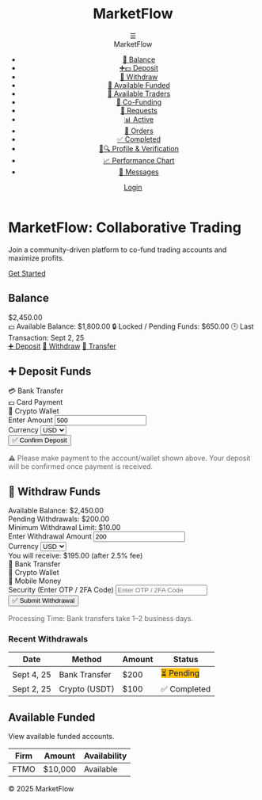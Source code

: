 <!DOCTYPE html>
<html lang="en">
<head>
    <meta charset="UTF-8">
    <meta name="viewport" content="width=device-width, initial-scale=1.0">
    <title>MarketFlow - Collaborative Trading Platform</title>
    <link rel="stylesheet" href="https://cdnjs.cloudflare.com/ajax/libs/font-awesome/6.4.2/css/all.min.css">
    <style>
        /* CSS Variables */
        :root {
            --primary: #0a1f44;
            --secondary: #d4af37;
            --light-bg: #f9f9f9;
            --white: #fff;
            --text: #333;
            --shadow: rgba(0,0,0,0.1);
            --green: #28a745;
            --red: #dc3545;
        }

/* Global Styles */
        body {
            font-family: 'Segoe UI', sans-serif;
            background: var(--light-bg);
            color: var(--text);
            margin: 0;
            padding: 0;
            line-height: 1.6;
            overflow-x: hidden;
        }

 /* Header Styles */
        header {
            background: #4a2626;
            color: var(--white);
            padding: 1rem;
            display: flex;
            justify-content: space-between;
            align-items: center;
            box-shadow: 0 2px 5px var(--shadow);
            position: sticky;
            top: 0;
            z-index: 100;
        }

 .header-title h1 {
            margin: 0;
            font-size: 1.5rem;
        }

 nav {
            display: flex;
            align-items: center;
            gap: 1rem;
        }

 .hamburger {
            font-size: 1.5rem;
            cursor: pointer;
            position: relative;
        }

 .hamburger-menu {
            display: none;
            position: absolute;
            top: 100%;
            right: 0;
            width: 250px;
            background: var(--white);
            padding: 1rem;
            border-right: 1px solid #eee;
            box-shadow: 2px 2px 5px var(--shadow);
            z-index: 60;
        }

 .hamburger.active .hamburger-menu {
            display: block;
        }

 .hamburger .brand {
            font-size: 1.2rem;
            font-weight: bold;
            margin-bottom: 1rem;
            text-align: center;
        }

 .hamburger-menu ul {
            list-style: none;
            padding: 0;
        }

 .hamburger-menu ul li a {
            display: flex;
            align-items: center;
            padding: 0.5rem;
            color: var(--text);
            text-decoration: none;
        }

 .hamburger-menu ul li a:hover {
            background: var(--light-bg);
            border-radius: 5px;
        }

 .btn {
            padding: 0.5rem 1rem;
            border: none;
            border-radius: 20px;
            cursor: pointer;
            text-decoration: none;
            display: inline-flex;
            align-items: center;
            gap: 0.5rem;
        }

 .btn-primary {
            background: var(--secondary);
            color: var(--primary);
        }

  .btn-success {
            background: var(--green);
            color: var(--white);
        }

  .btn-danger {
            background: var(--red);
            color: var(--white);
        }

 .btn:hover {
            opacity: 0.9;
        }

  /* Main Content */
        .main-content {
            padding: 2rem;
        }

 section {
            background: var(--white);
            padding: 1.5rem;
            border-radius: 10px;
            box-shadow: 0 2px 5px var(--shadow);
            margin-bottom: 2rem;
        }

    
/* Withdrawal Section */
        .balance-overview {
            margin-bottom: 1.5rem;
        }

 .balance-overview div {
            margin-bottom: 0.5rem;
        }

 .withdrawal-methods {
            display: flex;
            gap: 1rem;
            margin-bottom: 1.5rem;
        }

 .method-card {
            background: var(--light-bg);
            padding: 1rem;
            border-radius: 10px;
            cursor: pointer;
            text-align: center;
            flex: 1;
        }

   .method-card.active {
            background: var(--secondary);
            color: var(--white);
        }

   .form-group {
            margin-bottom: 1rem;
        }

 .form-group label {
            display: block;
            margin-bottom: 0.25rem;
        }

  .form-group input, .form-group select {
            width: 100%;
            padding: 0.5rem;
            border: 1px solid #ccc;
            border-radius: 5px;
        }

  .save-default {
            margin-top: 0.5rem;
        }

 .copy-btn {
            background: var(--primary);
            color: var(--white);
            padding: 0.25rem 0.5rem;
            border: none;
            border-radius: 5px;
            cursor: pointer;
            margin-left: 0.5rem;
        }

  .copy-btn:hover {
            opacity: 0.9;
        }

   .submit-btn {
            background: var(--primary);
            color: var(--white);
            padding: 0.75rem 1.5rem;
            font-size: 1rem;
            border: none;
            border-radius: 20px;
            cursor: pointer;
            width: 100%;
        }

  .submit-btn:hover {
            opacity: 0.9;
        }

  .transactions-table th, .transactions-table td {
            padding: 0.5rem;
            text-align: left;
            border-bottom: 1px solid #ccc;
        }

  .transactions-table th {
            background: var(--primary);
            color: var(--white);
        }

 .status {
            padding: 0.25rem 0.5rem;
            border-radius: 5px;
            color: var(--white);
            font-size: 0.875rem;
        }

  .status-completed { background: var(--green); }
        .status-pending { background: #ffc107; }

  /* Responsive Design */
        @media (max-width: 768px) {
            .withdrawal-methods {
                flex-direction: column;
            }
        }
    </style>
</head>
<body>
    <header>
        <div class="header-title">
            <h1>MarketFlow</h1>
        </div>
        <nav>
            <div class="hamburger" onclick="toggleMenu()">
                ☰
                <div class="hamburger-menu">
                    <div class="brand">MarketFlow</div>
                    <ul>
                        <li><a href="#balance"><span role="img" aria-label="bank">🏦</span> Balance</a></li>
                        <li><a href="#deposit"><span role="img" aria-label="plus-money">➕💵</span> Deposit</a></li>
                        <li><a href="#withdraw"><span role="img" aria-label="withdraw">💸</span> Withdraw</a></li>
                        <li><a href="#available-funded"><span role="img" aria-label="briefcase">💼</span> Available Funded</a></li>
                        <li><a href="#available-traders"><span role="img" aria-label="people">👥</span> Available Traders</a></li>
                        <li><a href="#co-funding"><span role="img" aria-label="handshake">🤝</span> Co-Funding</a></li>
                        <li><a href="#requests"><span role="img" aria-label="envelope">📩</span> Requests</a></li>
                        <li><a href="#active"><span role="img" aria-label="chart">📊</span> Active</a></li>
                        <li><a href="#orders"><span role="img" aria-label="document">📑</span> Orders</a></li>
                        <li><a href="#completed"><span role="img" aria-label="check">✅</span> Completed</a></li>
                        <li><a href="#profile-verification"><span role="img" aria-label="user-id">👤🔍</span> Profile & Verification</a></li>
                        <li><a href="#performance-chart"><span role="img" aria-label="graph">📈</span> Performance Chart</a></li>
                        <li><a href="#messages"><span role="img" aria-label="speech">💬</span> Messages</a></li>
                    </ul>
                </div>
            </div>
            <a href="#" id="auth-btn" class="btn btn-primary">Login</a>
        </nav>
    </header>

  <div id="home-content">
        <div class="hero">
            <h1>MarketFlow: Collaborative Trading</h1>
            <p>Join a community-driven platform to co-fund trading accounts and maximize profits.</p>
            <a href="#" class="btn btn-primary" onclick="login()">Get Started</a>
        </div>
    </div>

  <div id="dashboard-content" class="hidden">
        <div class="dashboard">
            <main class="main-content">
                <!-- Balance Section (unchanged for now) -->
                <section id="balance">
                    <h2>Balance</h2>
                    <div class="wallet-overview">
                        <div class="main-balance">$2,450.00</div>
                        <div class="sub-row">
                            <span><span role="img" aria-label="money">💵</span> Available Balance: $1,800.00</span>
                            <span><span role="img" aria-label="lock">🔒</span> Locked / Pending Funds: $650.00</span>
                            <span><span role="img" aria-label="clock">🕒</span> Last Transaction: Sept 2, 25</span>
                        </div>
                    </div>
                    <div class="quick-actions">
                        <a href="#deposit" class="btn"><span role="img" aria-label="plus">➕</span> Deposit</a>
                        <a href="#withdraw" class="btn"><span role="img" aria-label="withdraw">💸</span> Withdraw</a>
                        <a href="#transfer" class="btn"><span role="img" aria-label="transfer">🔄</span> Transfer</a>
                    </div>
                </section>
    <!-- Deposit Section (unchanged for now) -->
                <section id="deposit">
                    <h2>➕ Deposit Funds</h2>
                    <div class="deposit-methods">
                        <div class="method-card" onclick="selectMethod('bank')">💳 Bank Transfer</div>
                        <div class="method-card" onclick="selectMethod('card')">💵 Card Payment</div>
                        <div class="method-card" onclick="selectMethod('crypto')">🔗 Crypto Wallet</div>
                    </div>
                    <form id="depositForm" class="hidden">
                        <div class="form-group">
                            <label for="deposit-amount">Enter Amount</label>
                            <input type="number" id="deposit-amount" placeholder="Enter Amount" value="500">
                        </div>
                        <div class="form-group">
                            <label for="deposit-currency">Currency</label>
                            <select id="deposit-currency">
                                <option value="USD">USD</option>
                                <option value="NGN">NGN</option>
                            </select>
                        </div>
                        <div id="payment-details" class="payment-details">
                            <!-- Dynamic content will be inserted here -->
                        </div>
                        <button type="button" class="confirm-btn" onclick="confirmDeposit()">✅ Confirm Deposit</button>
                        <div class="instructions" style="margin-top: 1rem; color: #666;">
                            ⚠️ Please make payment to the account/wallet shown above. Your deposit will be confirmed once payment is received.
                        </div>
                    </form>
                </section>
  <!-- Withdrawal Section (Complete) -->
                <section id="withdraw">
                    <h2>💸 Withdraw Funds</h2>
                    <div class="balance-overview">
                        <div>Available Balance: $2,450.00</div>
                        <div>Pending Withdrawals: $200.00</div>
                        <div>Minimum Withdrawal Limit: $10.00</div>
                    </div>

  <form id="withdrawForm">
                        <div class="form-group">
                            <label for="withdraw-amount">Enter Withdrawal Amount</label>
                            <input type="number" id="withdraw-amount" placeholder="Enter Amount" value="200" oninput="calculateNetAmount()">
                        </div>
                        <div class="form-group">
                            <label for="withdraw-currency">Currency</label>
                            <select id="withdraw-currency" onchange="calculateNetAmount()">
                                <option value="USD">USD</option>
                                <option value="NGN">NGN</option>
                            </select>
                        </div>
                        <div class="form-group">
                            <label>You will receive: <span id="net-amount">$195.00 (after 2.5% fee)</span></label>
                        </div>
                        <div class="withdrawal-methods">
                            <div class="method-card" onclick="selectMethod('bank-withdraw')">🏦 Bank Transfer</div>
                            <div class="method-card" onclick="selectMethod('crypto-withdraw')">🔗 Crypto Wallet</div>
                            <div class="method-card" onclick="selectMethod('mobile-withdraw')">📲 Mobile Money</div>
                        </div>
                        <div id="destination-details" class="payment-details">
                            <!-- Dynamic content will be inserted here -->
                        </div>
                        <div class="form-group security-field">
                            <label for="security-code">Security (Enter OTP / 2FA Code)</label>
                            <input type="text" id="security-code" placeholder="Enter OTP / 2FA Code">
                        </div>
                        <button type="button" class="submit-btn" onclick="confirmWithdrawal()">✅ Submit Withdrawal</button>
                    </form>

  <div class="status-section" style="margin-top: 1rem; color: #666;">
                        <p>Processing Time: Bank transfers take 1–2 business days.</p>
                    </div>

 <h3>Recent Withdrawals</h3>
                    <table class="transactions-table">
                        <thead>
                            <tr>
                                <th>Date</th>
                                <th>Method</th>
                                <th>Amount</th>
                                <th>Status</th>
                            </tr>
                        </thead>
                        <tbody>
                            <tr>
                                <td>Sept 4, 25</td>
                                <td>Bank Transfer</td>
                                <td>$200</td>
                                <td><span class="status status-pending">⏳ Pending</span></td>
                            </tr>
                            <tr>
                                <td>Sept 2, 25</td>
                                <td>Crypto (USDT)</td>
                                <td>$100</td>
                                <td><span class="status status-completed">✅ Completed</span></td>
                            </tr>
                        </tbody>
                    </table>
                </section>
  <!-- Other sections remain unchanged but can be added as needed -->
                <section id="available-funded">
                    <h2>Available Funded</h2>
                    <p>View available funded accounts.</p>
                    <table>
                        <thead>
                            <tr>
                                <th>Firm</th>
                                <th>Amount</th>
                                <th>Availability</th>
                            </tr>
                        </thead>
                        <tbody>
                            <tr>
                                <td>FTMO</td>
                                <td>$10,000</td>
                                <td>Available</td>
                            </tr>
                        </tbody>
                    </table>
                </section>
            </main>
        </div>
    </div>

 <footer>
        <p>&copy; 2025 MarketFlow</p>
    </footer>

 <script>
        let isLoggedIn = false;

        function updateUI() {
            const homeContent = document.getElementById('home-content');
            const dashboardContent = document.getElementById('dashboard-content');
            const authBtn = document.getElementById('auth-btn');

            if (isLoggedIn) {
                homeContent.classList.add('hidden');
                dashboardContent.classList.remove('hidden');
                authBtn.textContent = 'Logout';
                authBtn.onclick = logout;
            } else {
                homeContent.classList.remove('hidden');
                dashboardContent.classList.add('hidden');
                authBtn.textContent = 'Login';
                authBtn.onclick = login;
            }
        }

        function toggleMenu() {
            const hamburger = document.querySelector('.hamburger');
            hamburger.classList.toggle('active');
        }

        function login() {
            isLoggedIn = true;
            updateUI();
        }

        function logout() {
            isLoggedIn = false;
            updateUI();
        }

        // Withdrawal Method Selection
        function selectMethod(method) {
            const destinationDetails = document.getElementById('destination-details');
            document.querySelectorAll('.withdrawal-methods .method-card').forEach(card => card.classList.remove('active'));
            document.querySelector(`.withdrawal-methods .method-card[onclick="selectMethod('${method}')"]`).classList.add('active');

            // Dynamic destination details
            destinationDetails.innerHTML = '';
            switch (method) {
                case 'bank-withdraw':
                    destinationDetails.innerHTML = `
                        <div class="form-group">
                            <label for="bank-name">Bank Name</label>
                            <select id="bank-name">
                                <option value="GTBank">GTBank</option>
                                <option value="Zenith">Zenith</option>
                            </select>
                        </div>
                        <div class="form-group">
                            <label for="account-number">Account Number</label>
                            <input type="text" id="account-number" placeholder="Enter Account Number">
                        </div>
                        <div class="form-group">
                            <label for="account-holder">Account Holder Name</label>
                            <input type="text" id="account-holder" placeholder="Enter Account Holder Name">
                        </div>
                        <div class="form-group save-default">
                            <input type="checkbox" id="save-default"> <label for="save-default">✔ Save as Default</label>
                        </div>
                    `;
                    break;
                case 'crypto-withdraw':
                    destinationDetails.innerHTML = `
                        <div class="form-group">
                            <label for="crypto-coin">Select Coin</label>
                            <select id="crypto-coin">
                                <option value="USDT">USDT</option>
                                <option value="BTC">BTC</option>
                                <option value="ETH">ETH</option>
                            </select>
                        </div>
                        <div class="form-group">
                            <label for="network-type">Network Type</label>
                            <select id="network-type">
                                <option value="TRC20">TRC20</option>
                                <option value="ERC20">ERC20</option>
                            </select>
                        </div>
                        <div class="form-group">
                            <label for="wallet-address">Wallet Address</label>
                            <input type="text" id="wallet-address" placeholder="Enter Wallet Address">
                            <button class="copy-btn" onclick="copyToClipboard(document.getElementById('wallet-address').value)">📋 Copy</button>
                        </div>
                    `;
                    break;
                case 'mobile-withdraw':
                    destinationDetails.innerHTML = `
                        <div class="form-group">
                            <label for="provider">Mobile Money Provider</label>
                            <select id="provider">
                                <option value="MTN">MTN</option>
                                <option value="Airtel">Airtel</option>
                            </select>
                        </div>
                        <div class="form-group">
                            <label for="phone-number">Phone Number</label>
                            <input type="text" id="phone-number" placeholder="Enter Phone Number">
                        </div>
                        <div class="form-group">
                            <label for="account-name">Account Name</label>
                            <input type="text" id="account-name" placeholder="Enter Account Name">
                        </div>
                    `;
                    break;
            }
        }

        function copyToClipboard(text) {
            navigator.clipboard.writeText(text).then(() => alert('Copied to clipboard!'));
        }

        function calculateNetAmount() {
            const amount = parseFloat(document.getElementById('withdraw-amount').value) || 0;
            const currency = document.getElementById('withdraw-currency').value;
            const feeRate = 0.025; // 2.5% fee
            const fee = amount * feeRate;
            const netAmount = amount - fee;
            document.getElementById('net-amount').textContent = `${currency} ${netAmount.toFixed(2)} (after ${feeRate * 100}% fee)`;
        }

        function confirmDeposit() {
            if (confirm('Are you sure you want to confirm this deposit?')) {
                alert('Deposit submitted successfully! ✅');
            }
        }

        function confirmWithdrawal() {
            if (confirm('Are you sure you want to submit this withdrawal?')) {
                alert('Withdrawal submitted successfully! ✅');
            }
        }

        window.onload = () => {
            login();
            calculateNetAmount(); // Initialize net amount display
        };
    </script>
</body>
</html>
